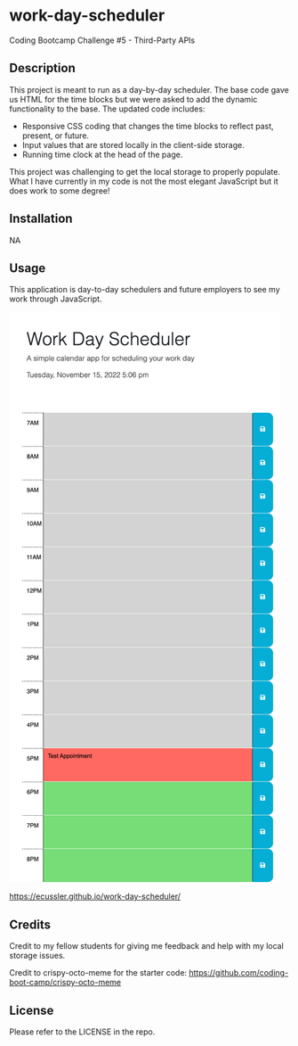 # work-day-scheduler
Coding Bootcamp Challenge #5 - Third-Party APIs

## Description

This project is meant to run as a day-by-day scheduler. The base code gave us HTML for the time blocks but we were asked to add the dynamic functionality to the base. The updated code includes:

- Responsive CSS coding that changes the time blocks to reflect past, present, or future. 
- Input values that are stored locally in the client-side storage. 
- Running time clock at the head of the page. 

This project was challenging to get the local storage to properly populate. What I have currently in my code is not the most elegant JavaScript but it does work to some degree!  


## Installation

NA


## Usage

This application is day-to-day schedulers and future employers to see my work through JavaScript. 

![Website Sample](./Assets/Photos/scheduler_screenshot.png)

https://ecussler.github.io/work-day-scheduler/


## Credits

Credit to my fellow students for giving me feedback and help with my local storage issues. 

Credit to crispy-octo-meme for the starter code: https://github.com/coding-boot-camp/crispy-octo-meme


## License

Please refer to the LICENSE in the repo. 
